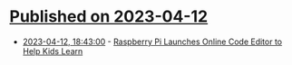 # [Published on 2023-04-12](index.md)

* [2023-04-12, 18:43:00](https://soylentnews.org/article.pl?sid=23/04/11/137200&from=rss) - [Raspberry Pi Launches Online Code Editor to Help Kids Learn](https://soylentnews.org/article.pl?sid=23/04/11/137200&from=rss)
